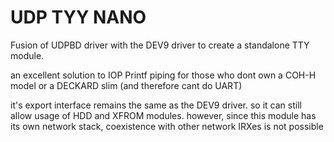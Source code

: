 # UDP TYY NANO

Fusion of UDPBD driver with the DEV9 driver to create a standalone TTY module.

an excellent solution to IOP Printf piping for those who dont own a COH-H model or a DECKARD slim (and therefore cant do UART)

it's export interface remains the same as the DEV9 driver. so it can still allow usage of HDD and XFROM modules. however, since this module has its own network stack, coexistence with other network IRXes is not possible